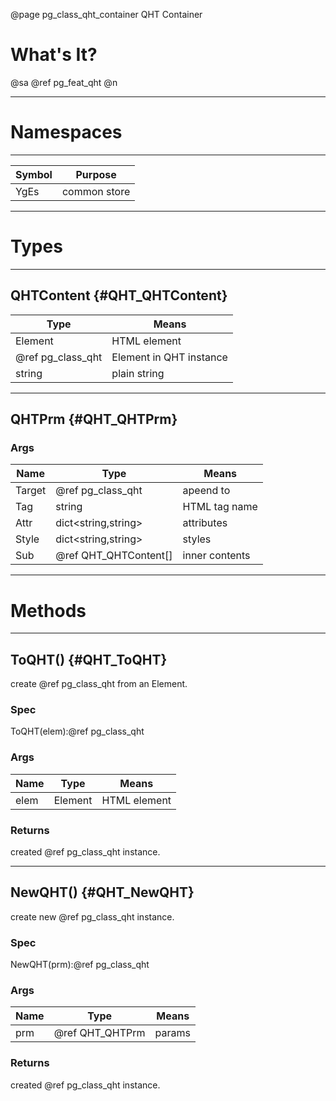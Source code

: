 ﻿@page pg_class_qht_container QHT Container

# What's It?

@sa @ref pg_feat_qht @n

-----
# Namespaces

-----
| Symbol | Purpose |
|--------|---------|
| YgEs | common store |

-----
# Types

-----
## QHTContent {#QHT_QHTContent}

| Type | Means |
|------|-------|
| Element | HTML element |
| @ref pg_class_qht | Element in QHT instance |
| string | plain string |

-----
## QHTPrm {#QHT_QHTPrm}

### Args

| Name | Type | Means |
|------|------|-------|
| Target | @ref pg_class_qht | apeend to |
| Tag | string | HTML tag name |
| Attr | dict<string,string> | attributes |
| Style | dict<string,string> | styles |
| Sub | @ref QHT_QHTContent[] | inner contents |

-----
# Methods

-----
## ToQHT() {#QHT_ToQHT}

create @ref pg_class_qht from an Element.  

### Spec

ToQHT(elem):@ref pg_class_qht

### Args

| Name | Type | Means |
|------|------|-------|
| elem | Element | HTML element |

### Returns

created @ref pg_class_qht instance.

-----
## NewQHT() {#QHT_NewQHT}

create new @ref pg_class_qht instance.

### Spec

NewQHT(prm):@ref pg_class_qht

### Args

| Name | Type | Means |
|------|------|-------|
| prm | @ref QHT_QHTPrm | params |

### Returns

created @ref pg_class_qht instance.
